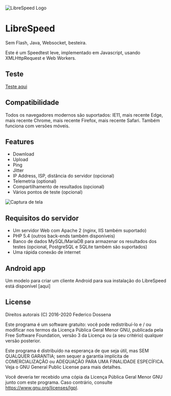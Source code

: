 ![LibreSpeed Logo](https://github.com/librespeed/speedtest/blob/master/.logo/logo3.png?raw=true)

# LibreSpeed

Sem Flash, Java, Websocket, besteira.

Este é um Speedtest leve, implementado em Javascript, usando XMLHttpRequest e Web Workers.

## Teste
[Teste aqui](https://librespeed.org)

## Compatibilidade
Todos os navegadores modernos são suportados: IE11, mais recente Edge, mais recente Chrome, mais recente Firefox, mais recente Safari.
Também funciona com versões móveis.

## Features
* Download
* Upload
* Ping
* Jitter
* IP Address, ISP, distância do servidor (opcional)
* Telemetria (optional)
* Compartilhamento de resultados (opcional)
* Vários pontos de teste (opcional)

![Captura de tela](https://speedtest.fdossena.com/mpot_v6.gif)

## Requisitos do servidor
* Um servidor Web com Apache 2 (nginx, IIS também suportado)
* PHP 5.4 (outros back-ends também disponíveis)
* Banco de dados MySQL/MariaDB para armazenar os resultados dos testes (opcional, PostgreSQL e SQLite também são suportados)
* Uma rápida conexão de internet

## Android app
Um modelo para criar um cliente Android para sua instalação do LibreSpeed está disponível [aqui]

## License
Direitos autorais (C) 2016-2020 Federico Dossena

Este programa é um software gratuito: você pode redistribuí-lo e / ou modificar
nos termos da Licença Pública Geral Menor GNU, publicada pela
Free Software Foundation, versão 3 da Licença ou
(a seu critério) qualquer versão posterior.

Este programa é distribuído na esperança de que seja útil,
mas SEM QUALQUER GARANTIA; sem sequer a garantia implícita de
COMERCIALIZAÇÃO ou ADEQUAÇÃO PARA UMA FINALIDADE ESPECÍFICA. Veja o
GNU General Public License para mais detalhes.

Você deveria ter recebido uma cópia da Licença Pública Geral Menor GNU
junto com este programa. Caso contrário, consulte <https://www.gnu.org/licenses/lgpl>.

